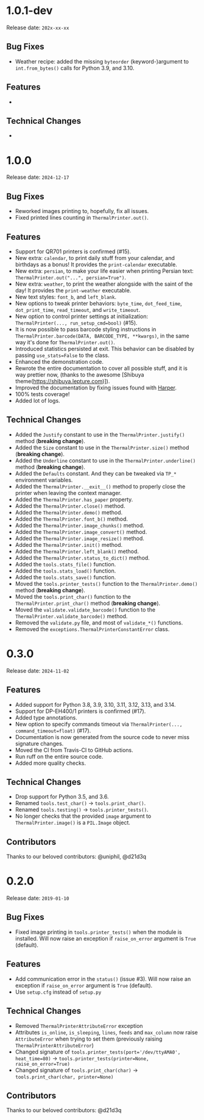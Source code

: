 # 1.0.1-dev

Release date: `202x-xx-xx`

## Bug Fixes

- Weather recipe: added the missing `byteorder` (keyword-)argument to `int.from_bytes()` calls for Python 3.9, and 3.10.

## Features

-

## Technical Changes

-

# 1.0.0

Release date: `2024-12-17`

## Bug Fixes

- Reworked images printing to, hopefully, fix all issues.
- Fixed printed lines counting in `ThermalPrinter.out()`.

## Features

- Support for QR701 printers is confirmed (#15).
- New extra: `calendar`, to print daily stuff from your calendar, and birthdays as a bonus! It provides the `print-calendar` executable.
- New extra: `persian`, to make your life easier when printing Persian text: `ThermalPrinter.out("...", persian=True")`.
- New extra: `weather`, to print the weather alongside with the saint of the day! It provides the `print-weather` executable.
- New text styles: `font_b`, and `left_blank`.
- New options to tweak printer behaviors: `byte_time`, `dot_feed_time`, `dot_print_time`, `read_timeout`, and `write_timeout`.
- New option to control printer settings at initialization: `ThermalPrinter(..., run_setup_cmd=bool)` (#15).
- It is now possible to pass barcode styling instructions in `ThermalPrinter.barcode(DATA, BARCODE_TYPE, **kwargs)`, in the same way it's done for `ThermalPrinter.out()`.
- Introduced statistics persisted at exit. This behavior can be disabled by passing `use_stats=False` to the class.
- Enhanced the demonstration code.
- Rewrote the entire documentation to cover all possible stuff, and it is way prettier now, (thanks to the awesome [Shibuya theme(https://shibuya.lepture.com)]).
- Improved the documentation by fixing issues found with [Harper](https://github.com/elijah-potter/harper).
- 100% tests coverage!
- Added lot of logs.

## Technical Changes

- Added the `Justify` constant to use in the `ThermalPrinter.justify()` method (**breaking change**).
- Added the `Size` constant to use in the `ThermalPrinter.size()` method (**breaking change**).
- Added the `Underline` constant to use in the `ThermalPrinter.underline()` method (**breaking change**).
- Added the `Defaults` constant. And they can be tweaked via `TP_*` environment variables.
- Added the `ThermalPrinter.__exit__()` method to properly close the printer when leaving the context manager.
- Added the `ThermalPrinter.has_paper` property.
- Added the `ThermalPrinter.close()` method.
- Added the `ThermalPrinter.demo()` method.
- Added the `ThermalPrinter.font_b()` method.
- Added the `ThermalPrinter.image_chunks()` method.
- Added the `ThermalPrinter.image_convert()` method.
- Added the `ThermalPrinter.image_resize()` method.
- Added the `ThermalPrinter.init()` method.
- Added the `ThermalPrinter.left_blank()` method.
- Added the `ThermalPrinter.status_to_dict()` method.
- Added the `tools.stats_file()` function.
- Added the `tools.stats_load()` function.
- Added the `tools.stats_save()` function.
- Moved the `tools.printer_tests()` function to the `ThermalPrinter.demo()` method (**breaking change**).
- Moved the `tools.print_char()` function to the `ThermalPrinter.print_char()` method (**breaking change**).
- Moved the `validate.validate_barcode()` function to the `ThermalPrinter.validate_barcode()` method.
- Removed the `validate.py` file, and most of `validate_*()` functions.
- Removed the `exceptions.ThermalPrinterConstantError` class.

# 0.3.0

Release date: `2024-11-02`

## Features

- Added support for Python 3.8, 3.9, 3.10, 3.11, 3.12, 3.13, and 3.14.
- Support for DP-EH400/1 printers is confirmed (#17).
- Added type annotations.
- New option to specify commands timeout via `ThermalPrinter(..., command_timeout=float)` (#17).
- Documentation is now generated from the source code to never miss signature changes.
- Moved the CI from Travis-CI to GitHub actions.
- Run ruff on the entire source code.
- Added more quality checks.

## Technical Changes

- Drop support for Python 3.5, and 3.6.
- Renamed `tools.test_char()` → `tools.print_char()`.
- Renamed `tools.testing()` → `tools.printer_tests()`.
- No longer checks that the provided `image` argument to `ThermalPrinter.image()` is a `PIL.Image` object.

## Contributors

Thanks to our beloved contributors: @uniphil, @d21d3q

# 0.2.0

Release date: `2019-01-10`

## Bug Fixes

- Fixed image printing in `tools.printer_tests()` when the module is installed. Will now raise an exception if `raise_on_error` argument is `True` (default).

## Features

- Add communication error in the `status()` (issue #3). Will now raise an exception if `raise_on_error` argument is `True` (default).
- Use `setup.cfg` instead of `setup.py`

## Technical Changes

- Removed `ThermalPrinterAttributeError` exception
- Attributes `is_online`, `is_sleeping`, `lines`, `feeds` and `max_column` now raise `AttributeError` when trying to set them (previously raising `ThermalPrinterAttributeError`)
- Changed signature of `tools.printer_tests(port='/dev/ttyAMA0', heat_time=80)` → `tools.printer_tests(printer=None, raise_on_error=True)`
- Changed signature of `tools.print_char(char)` → `tools.print_char(char, printer=None)`

## Contributors

Thanks to our beloved contributors: @d21d3q
